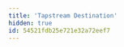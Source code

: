 ```yaml
---
title: 'Tapstream Destination'
hidden: true
id: 54521fdb25e721e32a72eef7
---
```

<!-- LR Mar 2021 - commenting this out because it's weird to have it at the top of the otherwise blank doc
{% include content/react-dest.md only="ios"%} -->
